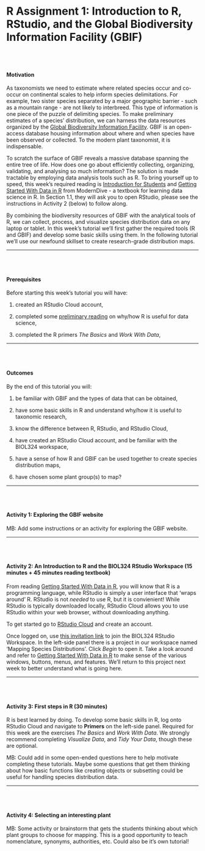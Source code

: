 R Assignment 1: Introduction to R, RStudio, and the Global Biodiversity
Information Facility (GBIF)
================

<br> <br>

#### Motivation

As taxonomists we need to estimate where related species occur and
co-occur on continental scales to help inform species delimitations. For
example, two sister species separated by a major geographic barrier -
such as a mountain range - are not likely to interbreed. This type of
information is one piece of the puzzle of delimiting species. To make
preliminary estimates of a species’ distribution, we can harness the
data resources organized by the [Global Biodiversity Information
Facility](https://www.gbif.org/what-is-gbif). GBIF is an open-access
database housing information about where and when species have been
observed or collected. To the modern plant taxonomist, it is
indispensable.

To scratch the surface of GBIF reveals a massive database spanning the
entire tree of life. How does one go about efficiently collecting,
organizing, validating, and analysing so much information? The solution
is made tractable by employing data analysis tools such as R. To bring
yourself up to speed, this week’s required reading is [Introduction for
Students](https://moderndive.netlify.app/preface.html#introduction-for-students)
and [Getting Started With Data in
R](https://moderndive.netlify.app/1-getting-started.html) from
ModernDive - a textbook for learning data science in R. In Section 1.1,
they will ask you to open RStudio, please see the instructions in
Activity 2 (below) to follow along.

By combining the biodiversity resources of GBIF with the analytical
tools of R, we can collect, process, and visualize species distribution
data on any laptop or tablet. In this week’s tutorial we’ll first gather
the required tools (R and GBIF) and develop some basic skills using
them. In the following tutorial we’ll use our newfound skillset to
create research-grade distribution maps.

-----

<br> <br>

#### Prerequisites

Before starting this week’s tutorial you will have: <br>

1.  created an RStudio Cloud account, <br>

2.  completed some [preliminary
    reading](https://moderndive.netlify.app/1-getting-started.html) on
    why/how R is useful for data science, <br>

3.  completed the R primers *The Basics* and *Work With Data*, <br>

-----

<br> <br>

#### Outcomes

By the end of this tutorial you will: <br>

1.  be familiar with GBIF and the types of data that can be obtained,
    <br>

2.  have some basic skills in R and understand why/how it is useful to
    taxonomic research, <br>

3.  know the difference between R, RStudio, and RStudio Cloud, <br>

4.  have created an RStudio Cloud account, and be familiar with the
    BIOL324 workspace, <br>

5.  have a sense of how R and GBIF can be used together to create
    species distribution maps, <br>

6.  have chosen some plant group(s) to map?

-----

<br> <br>

#### Activity 1: Exploring the GBIF website

MB: Add some instructions or an activity for exploring the GBIF website.

-----

<br> <br>

#### Activity 2: An Introduction to R and the BIOL324 RStudio Workspace (15 minutes + 45 minutes reading textbook)

From reading [Getting Started With Data in
R](https://moderndive.netlify.app/1-getting-started.html), you will know
that R is a programming language, while RStudio is simply a user
interface that ‘wraps around’ R. RStudio is not *needed* to use R, but
it is convienient\! While RStudio is typically downloaded locally,
RStudio Cloud allows you to use RStudio within your web browser, without
downloading anything.

To get started go to [RStudio Cloud](https://rstudio.cloud/) and create
an account.

Once logged on, use [this invitation
link](https://rstudio.cloud/spaces/73822/join?access_code=eGVBWIOKYgPYkF6jFV6zKvwz180tjCqCGIM67YwC)
to join the BIOL324 RStudio Workspace. In the left-side panel there is a
project in our workspace named ‘Mapping Species Distributions’. Click
*Begin* to open it. Take a look around and refer to [Getting Started
With Data in R](https://moderndive.netlify.app/1-getting-started.html)
to make sense of the various windows, buttons, menus, and features.
We’ll return to this project next week to better understand what is
going here.

-----

<br> <br>

#### Activity 3: First steps in R (30 minutes)

R is best learned by doing. To develop some basic skills in R, log onto
RStudio Cloud and navigate to **Primers** on the left-side panel.
Required for this week are the exercises *The Basics* and *Work With
Data*. We strongly recommend completing *Visualize Data*, and *Tidy Your
Data*, though these are optional.

MB: Could add in some open-ended questions here to help motivate
completing these tutorials. Maybe some questions that get them thinking
about how basic functions like creating objects or subsetting could be
useful for handling species distribution data.

-----

<br> <br>

#### Activity 4: Selecting an interesting plant

MB: Some activity or brainstorm that gets the students thinking about
which plant groups to choose for mapping. This is a good opportunity to
teach nomenclature, synonyms, authorities, etc. Could also be it’s own
tutorial\!

<br> <br>
